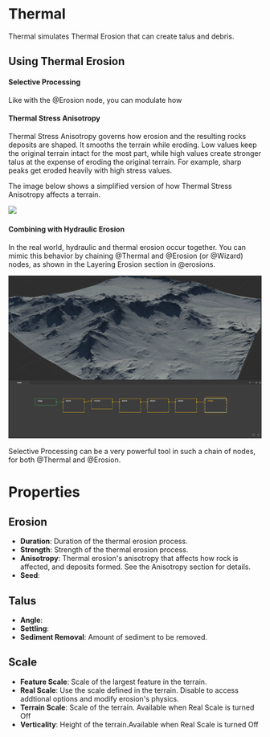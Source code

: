 # Thermal



Thermal simulates Thermal Erosion that can create talus and debris.

## Using Thermal Erosion

#### Selective Processing

Like with the @Erosion node, you can modulate how 

#### Thermal Stress Anisotropy
Thermal Stress Anisotropy governs how erosion and the resulting rocks deposits are shaped. It smooths the terrain while eroding. Low values keep the original terrain intact for the most part, while high values create stronger talus at the expense of eroding the original terrain. For example, sharp peaks get eroded heavily with high stress values.

The image below shows a simplified version of how Thermal Stress Anisotropy affects a terrain.

![](/images/thermal_stress_anisotropy.webp)


#### Combining with Hydraulic Erosion

In the real world, hydraulic and thermal erosion occur together. You can mimic this behavior by chaining @Thermal and @Erosion (or @Wizard) nodes, as shown in the Layering Erosion section in @erosions.

![Chained sequence of Wizard/Erosion and Thermal nodes](/images/ref/chain-thermal-erosion.webp)

Selective Processing can be a very powerful tool in such a chain of nodes, for both @Thermal and @Erosion.



# Properties


## Erosion

- **Duration**: Duration of the thermal erosion process.
- **Strength**: Strength of the thermal erosion process.
- **Anisotropy**: Thermal erosion's anisotropy that affects how rock is affected, and deposits formed. See the Anisotropy section for details.
- **Seed**: 

## Talus

- **Angle**: 
- **Settling**: 
- **Sediment Removal**: Amount of sediment to be removed.

## Scale

- **Feature Scale**: Scale of the largest feature in the terrain.
- **Real Scale**: Use the scale defined in the terrain. Disable to access addtional options and modify erosion's physics.
- **Terrain Scale**: Scale of the terrain. Available when Real Scale is turned Off
- **Verticality**: Height of the terrain.Available when Real Scale is turned Off



